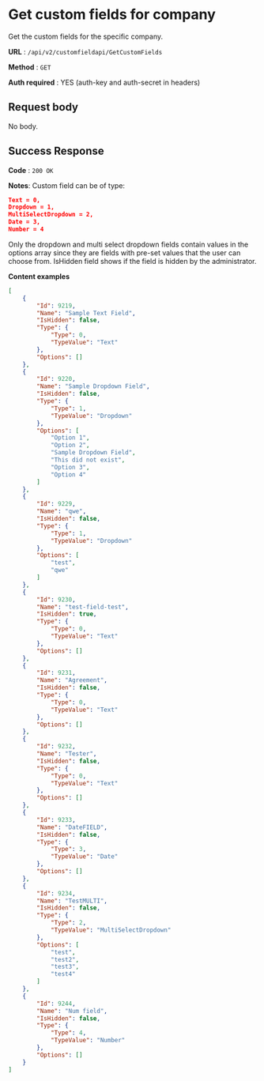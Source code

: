# Get custom fields for company

Get the custom fields for the specific company.

**URL** : `/api/v2/customfieldapi/GetCustomFields`

**Method** : `GET`

**Auth required** : YES (auth-key and auth-secret in headers)

## Request body

No body.

## Success Response

**Code** : `200 OK`

**Notes**: 
Custom field can be of type:
```json
Text = 0,
Dropdown = 1,
MultiSelectDropdown = 2,
Date = 3,
Number = 4
```

Only the dropdown and multi select dropdown fields contain values in the options array since they are fields with pre-set values that the user can choose from.
IsHidden field shows if the field is hidden by the administrator.

**Content examples**

```json
[
    {
        "Id": 9219,
        "Name": "Sample Text Field",
        "IsHidden": false,
        "Type": {
            "Type": 0,
            "TypeValue": "Text"
        },
        "Options": []
    },
    {
        "Id": 9220,
        "Name": "Sample Dropdown Field",
        "IsHidden": false,
        "Type": {
            "Type": 1,
            "TypeValue": "Dropdown"
        },
        "Options": [
            "Option 1",
            "Option 2",
            "Sample Dropdown Field",
            "This did not exist",
            "Option 3",
            "Option 4"
        ]
    },
    {
        "Id": 9229,
        "Name": "qwe",
        "IsHidden": false,
        "Type": {
            "Type": 1,
            "TypeValue": "Dropdown"
        },
        "Options": [
            "test",
            "qwe"
        ]
    },
    {
        "Id": 9230,
        "Name": "test-field-test",
        "IsHidden": true,
        "Type": {
            "Type": 0,
            "TypeValue": "Text"
        },
        "Options": []
    },
    {
        "Id": 9231,
        "Name": "Agreement",
        "IsHidden": false,
        "Type": {
            "Type": 0,
            "TypeValue": "Text"
        },
        "Options": []
    },
    {
        "Id": 9232,
        "Name": "Tester",
        "IsHidden": false,
        "Type": {
            "Type": 0,
            "TypeValue": "Text"
        },
        "Options": []
    },
    {
        "Id": 9233,
        "Name": "DateFIELD",
        "IsHidden": false,
        "Type": {
            "Type": 3,
            "TypeValue": "Date"
        },
        "Options": []
    },
    {
        "Id": 9234,
        "Name": "TestMULTI",
        "IsHidden": false,
        "Type": {
            "Type": 2,
            "TypeValue": "MultiSelectDropdown"
        },
        "Options": [
            "test",
            "test2",
            "test3",
            "test4"
        ]
    },
    {
        "Id": 9244,
        "Name": "Num field",
        "IsHidden": false,
        "Type": {
            "Type": 4,
            "TypeValue": "Number"
        },
        "Options": []
    }
]
```
